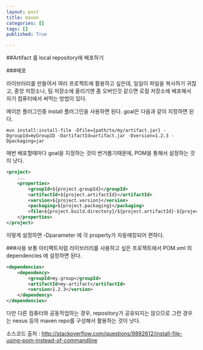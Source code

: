 ```yaml
---
layout: post
title: maven
categories: []
tags: []
published: True

---
```


##Artifact 를 local repository에 배포하기

###배포

라이브러리를 만들어서 여러 프로젝트에 활용하고 싶은데, 일일이 파일을 복사하기 귀찮고, 중앙 저장소나, 팀 저장소에 올리기엔 좀 오버인것 같으면 로컬 저장소에 배포해서 자기 컴퓨터에서 써먹는 방법이 있다.

메이븐 플러그인중 install 플러그인을 사용하면 된다. goal은 다음과 같이 지정하면 된다.

`mvn install:install-file -Dfile={path/to/my/artifact.jar} -DgroupId=myGroupID -DartifactId=artifact.jar -Dversion=1.2.3 -Dpackaging=jar`

매번 배포할때마다 goal을 지정하는 것이 번거롭기때문에, POM을 통해서 설정하는 것이 낫다.

```xml
<project>
    ...
    <properties>
        <groupId>${project.groupId}</groupId>
        <artifactId>${project.artifactId}</artifactId>
        <version>${project.version}</version>
        <packaging>${project.packaging}</packaging>
        <file>${project.build.directory}/${project.artifactId}-${project.version}.${project.packaging}</file>
    </properties>
</project>
```

이렇게 설정하면 -Dparameter 에 각 property가 자동매칭되어 편하다.

###사용
보통 아티팩트처럼 라이브러리를 사용하고 싶은 프로젝트에서 POM.xml 의 dependencies 에 설정하면 된다. 

```xml
<dependencies>
    <dependency>
        <groupId>my.group</groupId>
        <artifactId>my-artifact</artifactId>
        <version>1.2.3</version>
    </dependency>
</dependencies>
```

다만 다른 컴퓨터와 공동작업하는 경우, repository가 공유되지는 않으므로 그런 경우는 nexus 등의 maven repo를 구성해서 활용하는 것이 낫다.


소스코드 출처 : http://stackoverflow.com/questions/9892612/install-file-using-pom-instead-of-commandline